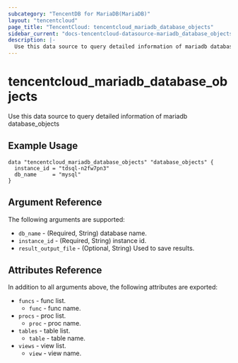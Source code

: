 ```yaml
---
subcategory: "TencentDB for MariaDB(MariaDB)"
layout: "tencentcloud"
page_title: "TencentCloud: tencentcloud_mariadb_database_objects"
sidebar_current: "docs-tencentcloud-datasource-mariadb_database_objects"
description: |-
  Use this data source to query detailed information of mariadb database_objects
---
```


# tencentcloud_mariadb_database_objects

Use this data source to query detailed information of mariadb database_objects

## Example Usage

```hcl
data "tencentcloud_mariadb_database_objects" "database_objects" {
  instance_id = "tdsql-n2fw7pn3"
  db_name     = "mysql"
}
```

## Argument Reference

The following arguments are supported:

* `db_name` - (Required, String) database name.
* `instance_id` - (Required, String) instance id.
* `result_output_file` - (Optional, String) Used to save results.

## Attributes Reference

In addition to all arguments above, the following attributes are exported:

* `funcs` - func list.
  * `func` - func name.
* `procs` - proc list.
  * `proc` - proc name.
* `tables` - table list.
  * `table` - table name.
* `views` - view list.
  * `view` - view name.


